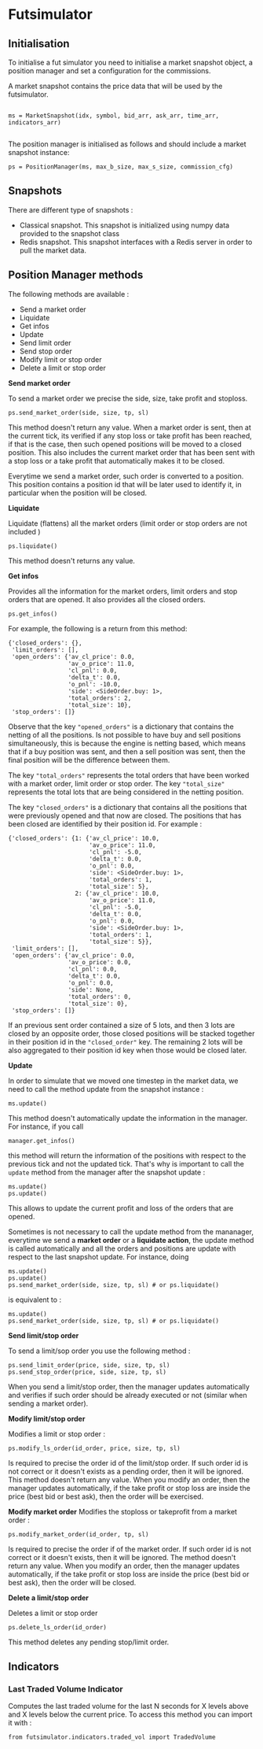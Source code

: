 # Futsimulator

## Initialisation
To initialise a fut simulator you need to initialise a market snapshot object, a position manager and set a configuration for the commissions. 

A market snapshot contains the price data that will be used by the futsimulator.

```

ms = MarketSnapshot(idx, symbol, bid_arr, ask_arr, time_arr, indicators_arr)
 
```

The position manager is initialised as follows and should include a market snapshot instance:

```
ps = PositionManager(ms, max_b_size, max_s_size, commission_cfg)
```

## Snapshots

There are different type of snapshots : 
- Classical snapshot. This snapshot is initialized using numpy data provided to the snapshot class
- Redis snapshot. This snapshot interfaces with a Redis server in order to pull the market data.

## Position Manager methods

The following methods are available :

- Send a market order
- Liquidate
- Get infos
- Update
- Send limit order
- Send stop order
- Modify limit or stop order
- Delete a limit or stop order

**Send market order**

To send a market order we precise the side, size, take profit and stoploss.

```
ps.send_market_order(side, size, tp, sl)
```
This method doesn't return any value. When a market order is sent, then at the current tick, its verified if any stop loss or take profit has been reached, if that is the case, then such opened positions will be moved to a closed position. This also includes the current market order that has been sent with a stop loss or a take profit that automatically makes it to be closed.

Everytime we send a market order, such order is converted to a position. This position contains a position id that will be later used to identify it, in particular when the position will be closed.

**Liquidate**

Liquidate (flattens) all the market orders (limit order or stop orders are not included )

```
ps.liquidate()
```

This method doesn't returns any value. 

**Get infos**

Provides all the information for the market orders, limit orders and stop orders that are opened. It also provides all the closed orders.

```
ps.get_infos()
```

For example, the following is a return from this method:
```
{'closed_orders': {},
 'limit_orders': [],
 'open_orders': {'av_cl_price': 0.0,
                 'av_o_price': 11.0,
                 'cl_pnl': 0.0,
                 'delta_t': 0.0,
                 'o_pnl': -10.0,
                 'side': <SideOrder.buy: 1>,
                 'total_orders': 2,
                 'total_size': 10},
 'stop_orders': []}
```

Observe that the key ```"opened_orders"``` is a dictionary that contains the netting of all the positions. Is not possible to have buy and sell positions simultaneously, this is because the engine is netting based, which means that if a buy position was sent, and then a sell position was sent, then the final position will be the difference between them.

The key `"total_orders"` represents the total orders that have been worked with a market order, limit order or stop order. The key `"total_size"` represents the total lots that are being considered in the netting position.

The key ```"closed_orders"``` is a dictionary that contains all the positions that were previously opened and that now are closed. The positions that has been closed are identified by their position id. For example  :

```
{'closed_orders': {1: {'av_cl_price': 10.0,
                       'av_o_price': 11.0,
                       'cl_pnl': -5.0,
                       'delta_t': 0.0,
                       'o_pnl': 0.0,
                       'side': <SideOrder.buy: 1>,
                       'total_orders': 1,
                       'total_size': 5},
                   2: {'av_cl_price': 10.0,
                       'av_o_price': 11.0,
                       'cl_pnl': -5.0,
                       'delta_t': 0.0,
                       'o_pnl': 0.0,
                       'side': <SideOrder.buy: 1>,
                       'total_orders': 1,
                       'total_size': 5}},
 'limit_orders': [],
 'open_orders': {'av_cl_price': 0.0,
                 'av_o_price': 0.0,
                 'cl_pnl': 0.0,
                 'delta_t': 0.0,
                 'o_pnl': 0.0,
                 'side': None,
                 'total_orders': 0,
                 'total_size': 0},
 'stop_orders': []}
 ```

 If an previous sent order contained a size of 5 lots, and then 3 lots are closed by an opposite order, those closed positions will be stacked together in their position id in the ```"closed_order"``` key. The remaining 2 lots will be also aggregated to their position id key when those would be closed later.

**Update**

In order to simulate that we moved one timestep in the market data, we need to call the method update from the snapshot instance :
```
ms.update()
```

This method doesn't automatically update the information in the manager. For instance, if you call 
```
manager.get_infos()
```
this method will return the information of the positions with respect to the previous tick and not the updated tick. That's why is important to call the ```update``` method from the manager after the snapshot update :

```
ms.update()
ps.update()
```

This allows to update the current profit and loss of the orders that are opened. 

Sometimes is not necessary to call the update method from the mananager, everytime we send a **market order** or a **liquidate action**, the update method is called automatically and all the orders and positions are update with respect to the last snapshot update. For instance, doing

```
ms.update()
ps.update()
ps.send_market_order(side, size, tp, sl) # or ps.liquidate()
```
is equivalent to :
```
ms.update()
ps.send_market_order(side, size, tp, sl) # or ps.liquidate()
```

**Send limit/stop order**

To send a limit/sop order you use the following method :
```
ps.send_limit_order(price, side, size, tp, sl)
ps.send_stop_order(price, side, size, tp, sl)

```
When you send a limit/stop order, then the manager updates automatically and verifies if such order should be already executed or not (similar when sending a market order).

**Modify limit/stop order**

Modifies a limit or stop order :
```
ps.modify_ls_order(id_order, price, size, tp, sl)
```
Is required to precise the order id of the limit/stop order. If such order id is not correct or it 
doesn't exists as a pending order, then it will be ignored. This method doesn't return any value.
When you modify an order, then the manager updates automatically, if the take profit or stop loss are inside the price (best bid or best ask), then the order will be exercised.

**Modify market order**
Modifies the stoploss or takeprofit from a market order :
```
ps.modify_market_order(id_order, tp, sl)
```
Is required to precise the order if of the market order. If such order id is not correct or it doesn't exists, then it will be ignored. The method doesn't return any value. When you modify an order, then the manager updates automatically, if the take profit or stop loss are inside the price (best bid or best ask), then the order will be closed.

**Delete a limit/stop order**

Deletes a limit or stop order

```
ps.delete_ls_order(id_order)
```

This method deletes any pending stop/limit order.

## Indicators

### Last Traded Volume Indicator
Computes the last traded volume for the last N seconds for X levels above and X levels below the current price.
To access this method you can import it with :
```
from futsimulator.indicators.traded_vol import TradedVolume
```